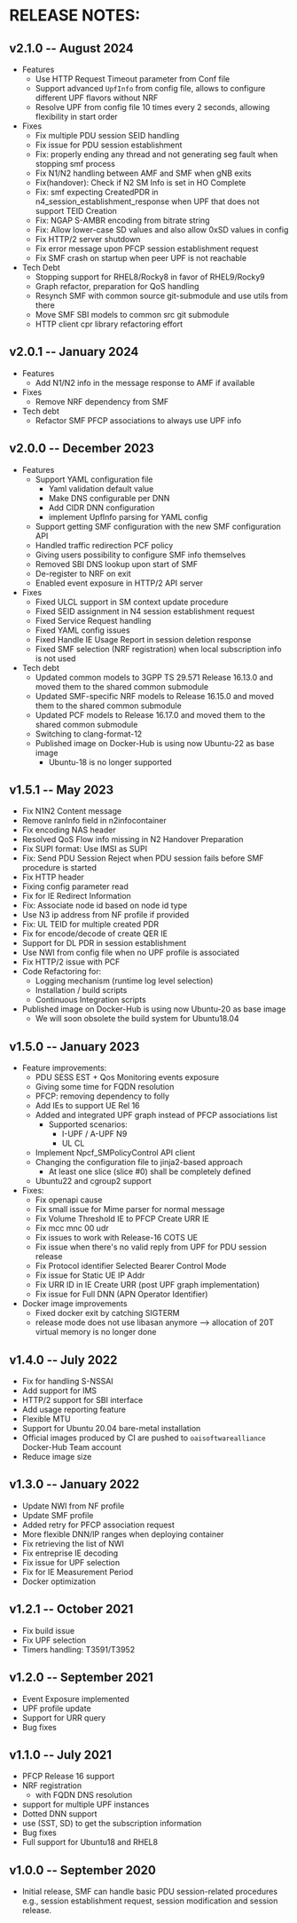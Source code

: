 # RELEASE NOTES: #

## v2.1.0 -- August 2024 ##

* Features
  - Use HTTP Request Timeout parameter from Conf file
  - Support advanced `UpfInfo` from config file, allows to configure different UPF flavors without NRF
  - Resolve UPF from config file 10 times every 2 seconds, allowing flexibility in start order
* Fixes
  - Fix multiple PDU session SEID handling
  - Fix issue for PDU session establishment
  - Fix: properly ending any thread and not generating seg fault when stopping smf process
  - Fix N1/N2 handling between AMF and SMF when gNB exits
  - Fix(handover): Check if N2 SM Info is set in HO Complete
  - Fix: smf expecting CreatedPDR in n4_session_establishment_response when UPF that does not support TEID Creation
  - Fix: NGAP S-AMBR encoding from bitrate string
  - Fix: Allow lower-case SD values and also allow 0xSD values in config
  - Fix HTTP/2 server shutdown
  - Fix error message upon PFCP session establishment request
  - Fix SMF crash on startup when peer UPF is not reachable
* Tech Debt
  - Stopping support for RHEL8/Rocky8 in favor of RHEL9/Rocky9
  - Graph refactor, preparation for QoS handling
  - Resynch SMF with common source git-submodule and use utils from there
  - Move SMF SBI models to common src git submodule
  - HTTP client cpr library refactoring effort

## v2.0.1 -- January 2024 ##

* Features
  - Add N1/N2 info in the message response to AMF if available
* Fixes
  - Remove NRF dependency from SMF
* Tech debt
  - Refactor SMF PFCP associations to always use UPF info

## v2.0.0 -- December 2023 ##

* Features
  - Support YAML configuration file
    * Yaml validation default value
    * Make DNS configurable per DNN
    * Add CIDR DNN configuration
    * implement UpfInfo parsing for YAML config
  - Support getting SMF configuration with the new SMF configuration API
  - Handled traffic redirection PCF policy
  - Giving users possibility to configure SMF info themselves
  - Removed SBI DNS lookup upon start of SMF
  - De-register to NRF on exit
  - Enabled event exposure in HTTP/2 API server
* Fixes
  - Fixed ULCL support in SM context update procedure
  - Fixed SEID assignment in N4 session establishment request
  - Fixed Service Request handling
  - Fixed YAML config issues
  - Fixed Handle IE Usage Report in session deletion response
  - Fixed SMF selection (NRF registration) when local subscription info is not used
* Tech debt
  - Updated common models to 3GPP TS 29.571 Release 16.13.0 and moved them to the shared common submodule
  - Updated SMF-specific NRF models to Release 16.15.0 and moved them to the shared common submodule
  - Updated PCF models to Release 16.17.0 and moved them to the shared common submodule
  - Switching to clang-format-12
  - Published image on Docker-Hub is using now Ubuntu-22 as base image
    * Ubuntu-18 is no longer supported

## v1.5.1 -- May 2023 ##

* Fix N1N2 Content message
* Remove ranInfo field in n2infocontainer
* Fix encoding NAS header
* Resolved QoS Flow info missing in N2 Handover Preparation
* Fix SUPI format: Use IMSI as SUPI
* Fix: Send PDU Session Reject when PDU session fails before SMF procedure is started
* Fix HTTP header
* Fixing config parameter read
* Fix for IE Redirect Information
* Fix: Associate node id based on node id type
* Use N3 ip address from NF profile if provided
* Fix: UL TEID for multiple created PDR
* Fix for encode/decode of create QER IE
* Support for DL PDR in session establishment
* Use NWI from config file when no UPF profile is associated
* Fix HTTP/2 issue with PCF
* Code Refactoring for:
  * Logging mechanism (runtime log level selection)
  * Installation / build scripts
  * Continuous Integration scripts
* Published image on Docker-Hub is using now Ubuntu-20 as base image
  * We will soon obsolete the build system for Ubuntu18.04

## v1.5.0 -- January 2023 ##

* Feature improvements:
  * PDU SESS EST + Qos Monitoring events exposure
  * Giving some time for FQDN resolution
  * PFCP: removing dependency to folly
  * Add IEs to support UE Rel 16
  * Added and integrated UPF graph instead of PFCP associations list
    * Supported scenarios:
      - I-UPF / A-UPF N9
      - UL CL
  * Implement Npcf_SMPolicyControl API client
  * Changing the configuration file to jinja2-based approach
    * At least one slice (slice #0) shall be completely defined
  * Ubuntu22 and cgroup2 support
* Fixes:
  * Fix openapi cause
  * Fix small issue for Mime parser for normal message
  * Fix Volume Threshold IE to PFCP Create URR IE
  * Fix mcc mnc 00 udr
  * Fix issues to work with Release-16 COTS UE
  * Fix issue when there's no valid reply from UPF for PDU session release
  * Fix Protocol identifier Selected Bearer Control Mode
  * Fix issue for Static UE IP Addr
  * Fix URR ID in IE Create URR (post UPF graph implementation)
  * Fix issue for Full DNN (APN Operator Identifier)
* Docker image improvements
  * Fixed docker exit by catching SIGTERM
  * release mode does not use libasan anymore --> allocation of 20T virtual memory is no longer done

## v1.4.0 -- July 2022 ##

* Fix for handling S-NSSAI 
* Add support for IMS
* HTTP/2 support for SBI interface
* Add usage reporting feature
* Flexible MTU
* Support for Ubuntu 20.04 bare-metal installation
* Official images produced by CI are pushed to `oaisoftwarealliance` Docker-Hub Team account
* Reduce image size


## v1.3.0 -- January 2022 ##

* Update NWI from NF profile
* Update SMF profile
* Added retry for PFCP association request
* More flexible DNN/IP ranges when deploying container
* Fix retrieving the list of NWI
* Fix entreprise IE decoding
* Fix issue for UPF selection
* Fix for IE Measurement Period
* Docker optimization

## v1.2.1 -- October 2021 ##

* Fix build issue
* Fix UPF selection
* Timers handling: T3591/T3952

## v1.2.0 -- September 2021 ##

* Event Exposure implemented
* UPF profile update
* Support for URR query
* Bug fixes

## v1.1.0 -- July 2021 ##

* PFCP Release 16 support
* NRF registration
  - with FQDN DNS resolution
* support for multiple UPF instances
* Dotted DNN support
* use (SST, SD) to get the subscription information
* Bug fixes
* Full support for Ubuntu18 and RHEL8

## v1.0.0 -- September 2020 ##

* Initial release, SMF can handle basic PDU session-related procedures e.g., session establishment request, session modification and session release.

